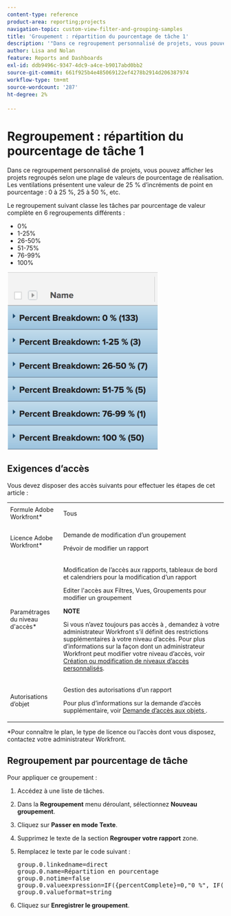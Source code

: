 ```yaml
---
content-type: reference
product-area: reporting;projects
navigation-topic: custom-view-filter-and-grouping-samples
title: 'Groupement : répartition du pourcentage de tâche 1'
description: '"Dans ce regroupement personnalisé de projets, vous pouvez afficher les projets regroupés selon une plage de valeurs de pourcentage de réalisation. Les ventilations présentent une valeur de 25 % d’incréments de point en pourcentage : 0 à 25 %, 25 à 50 %, etc.'''
author: Lisa and Nolan
feature: Reports and Dashboards
exl-id: ddb9496c-9347-4dc9-a4ce-b9017abd0bb2
source-git-commit: 661f925b4e485069122ef4278b2914d206387974
workflow-type: tm+mt
source-wordcount: '287'
ht-degree: 2%

---
```


# Regroupement : répartition du pourcentage de tâche 1

Dans ce regroupement personnalisé de projets, vous pouvez afficher les projets regroupés selon une plage de valeurs de pourcentage de réalisation. Les ventilations présentent une valeur de 25 % d’incréments de point en pourcentage : 0 à 25 %, 25 à 50 %, etc. 

Le regroupement suivant classe les tâches par pourcentage de valeur complète en 6 regroupements différents :

* 0%
* 1-25%
* 26-50%
* 51-75%
* 76-99%
* 100%

![task_25__ventilation_regroupement.png](assets/task-25--breakdown-grouping-350x412.png)

## Exigences d’accès

Vous devez disposer des accès suivants pour effectuer les étapes de cet article :

<table style="table-layout:auto"> 
 <col> 
 <col> 
 <tbody> 
  <tr> 
   <td role="rowheader">Formule Adobe Workfront*</td> 
   <td> <p>Tous</p> </td> 
  </tr> 
  <tr> 
   <td role="rowheader">Licence Adobe Workfront*</td> 
   <td> <p>Demande de modification d’un groupement </p>
   <p>Prévoir de modifier un rapport</p> </td> 
  </tr> 
  <tr> 
   <td role="rowheader">Paramétrages du niveau d'accès*</td> 
   <td> <p>Modification de l’accès aux rapports, tableaux de bord et calendriers pour la modification d’un rapport</p> <p>Editer l'accès aux Filtres, Vues, Groupements pour modifier un groupement</p> <p><b>NOTE</b>

Si vous n’avez toujours pas accès à , demandez à votre administrateur Workfront s’il définit des restrictions supplémentaires à votre niveau d’accès. Pour plus d’informations sur la façon dont un administrateur Workfront peut modifier votre niveau d’accès, voir <a href="../../../administration-and-setup/add-users/configure-and-grant-access/create-modify-access-levels.md" class="MCXref xref">Création ou modification de niveaux d’accès personnalisés</a>.</p> </td>
</tr>   
  <tr> 
   <td role="rowheader">Autorisations d’objet</td> 
   <td> <p>Gestion des autorisations d’un rapport</p> <p>Pour plus d’informations sur la demande d’accès supplémentaire, voir <a href="../../../workfront-basics/grant-and-request-access-to-objects/request-access.md" class="MCXref xref">Demande d’accès aux objets </a>.</p> </td> 
  </tr> 
 </tbody> 
</table>

&#42;Pour connaître le plan, le type de licence ou l’accès dont vous disposez, contactez votre administrateur Workfront.

## Regroupement par pourcentage de tâche

Pour appliquer ce groupement :

1. Accédez à une liste de tâches.
1. Dans la **Regroupement** menu déroulant, sélectionnez **Nouveau groupement**.

1. Cliquez sur **Passer en mode Texte**.
1. Supprimez le texte de la section **Regrouper votre rapport** zone.
1. Remplacez le texte par le code suivant :

   <pre>group.0.linkedname=direct<br>group.0.name=Répartition en pourcentage<br>group.0.notime=false<br>group.0.valueexpression=IF({percentComplete}=0,"0 %", IF({percentComplete}&lt;=26,"0-25 %", IF({percentComplete}&lt;=51,"25-50 %", IF({percentComplete}&lt;=76,"50-75 %",IF({percent} &lt;100,"75-99 %","100 %"))))<br>group.0.valueformat=string</pre>

1. Cliquez sur **Enregistrer le groupement**.
